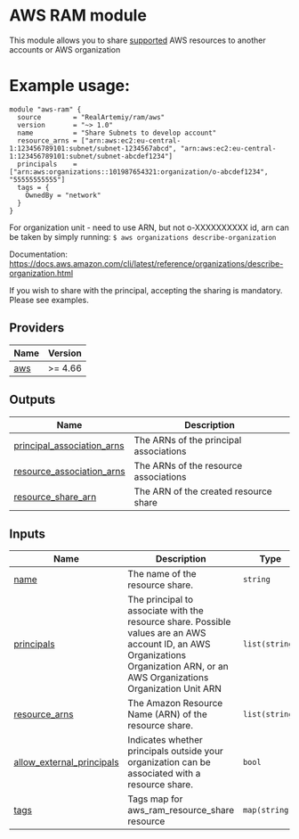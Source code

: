 # AWS RAM module

This module allows you to share [supported](https://docs.aws.amazon.com/ram/latest/userguide/shareable.html) AWS resources to another accounts or AWS organization

# Example usage:
```hcl
module "aws-ram" {
  source        = "RealArtemiy/ram/aws"
  version       = "~> 1.0"
  name          = "Share Subnets to develop account"
  resource_arns = ["arn:aws:ec2:eu-central-1:123456789101:subnet/subnet-1234567abcd", "arn:aws:ec2:eu-central-1:123456789101:subnet/subnet-abcdef1234"]
  principals    = ["arn:aws:organizations::101987654321:organization/o-abcdef1234", "55555555555"]
  tags = {
    OwnedBy = "network"
  }
}
```
For organization unit - need to use ARN, but not o-XXXXXXXXXX id, arn can be taken by simply running: `$ aws organizations describe-organization`

Documentation: https://docs.aws.amazon.com/cli/latest/reference/organizations/describe-organization.html

If you wish to share with the principal, accepting the sharing is mandatory. Please see examples.



## Providers

| Name | Version |
|------|---------|
| <a name="provider_aws"></a> [aws](#provider\_aws) | >= 4.66 |

## Outputs

| Name | Description |
|------|-------------|
| <a name="output_principal_association_arns"></a> [principal\_association\_arns](#output\_principal\_association\_arns) | The ARNs of the principal associations |
| <a name="output_resource_association_arns"></a> [resource\_association\_arns](#output\_resource\_association\_arns) | The ARNs of the resource associations |
| <a name="output_resource_share_arn"></a> [resource\_share\_arn](#output\_resource\_share\_arn) | The ARN of the created resource share |

## Inputs

| Name | Description | Type | Default | Required |
|------|-------------|------|---------|:--------:|
| <a name="input_name"></a> [name](#input\_name) | The name of the resource share. | `string` | n/a | yes |
| <a name="input_principals"></a> [principals](#input\_principals) | The principal to associate with the resource share. Possible values are an AWS account ID, an AWS Organizations Organization ARN, or an AWS Organizations Organization Unit ARN | `list(string)` | n/a | yes |
| <a name="input_resource_arns"></a> [resource\_arns](#input\_resource\_arns) | The Amazon Resource Name (ARN) of the resource share. | `list(string)` | n/a | yes |
| <a name="input_allow_external_principals"></a> [allow\_external\_principals](#input\_allow\_external\_principals) | Indicates whether principals outside your organization can be associated with a resource share. | `bool` | `true` | no |
| <a name="input_tags"></a> [tags](#input\_tags) | Tags map for aws\_ram\_resource\_share resource | `map(string)` | `{}` | no | 